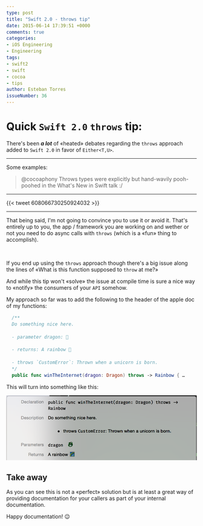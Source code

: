 ```yaml
---
type: post
title: "Swift 2.0 - throws tip"
date: 2015-06-14 17:39:51 +0000
comments: true
categories:
- iOS Engineering
- Engineering
tags:
- swift2
- swift
- cocoa
- tips
author: Esteban Torres
issueNumber: 36
---
```


# Quick `Swift 2.0` `throws` tip:

There's been __*a lot*__ of «heated» debates regarding the `throws` approach added to `Swift 2.0` in favor of `Either<T,U>`.

---
Some examples:

<blockquote cite='Tom Brow (@browgrammer) June 13, 2015 - https://twitter.com/browgrammer/status/609841773284724737' >
  @cocoaphony Throws types were explicitly but hand-wavily pooh-poohed in the What's New in Swift talk :/ 
</blockquote>


<!-- more -->

---

{{< tweet 608066730250924032 >}}

---

That being said, I'm not going to convince you to use it or avoid it. That's entirely up to you, the app / framework you are working on and wether or not you need to do async calls with `throws` (which is a «fun» thing to accomplish).

<br/>

If you end up using the `throws` approach though there's a big issue along the lines of «What is this function supposed to `throw` at me?»

And while this tip won't «solve» the issue at compile time is sure a nice way to «notify» the consumers of your `API` somehow.

My approach so far was to add the following to the header of the apple doc of my functions:

```swift
  /**
  Do something nice here.

  - parameter dragon: 🐉

  - returns: A rainbow 🌈

  - throws `CustomError`: Thrown when a unicorn is born.
  */
  public func winTheInternet(dragon: Dragon) throws -> Rainbow { …
```

This will turn into something like this:

![](assets/images/post/2015/06/swift-2-dot-0-throws-tip/swif2_throws_documentation.png)


## Take away

As you can see this is not a «perfect» solution but is at least a great way of providing documentation for your callers as part of your internal documentation.

Happy documentation! 😉

